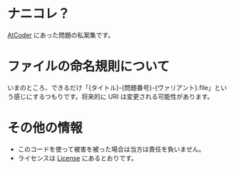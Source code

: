 # ナニコレ？
[AtCoder](https://atcoder.jp) にあった問題の私案集です。

# ファイルの命名規則について
いまのところ、できるだけ「{タイトル}-{問題番号}-{ヴァリアント}.file」という感じにするつもりです。将来的に URI は変更される可能性があります。

# その他の情報
- このコードを使って被害を被った場合は当方は責任を負いません。
- ライセンスは [License](./LICENSE) にあるとおりです。
